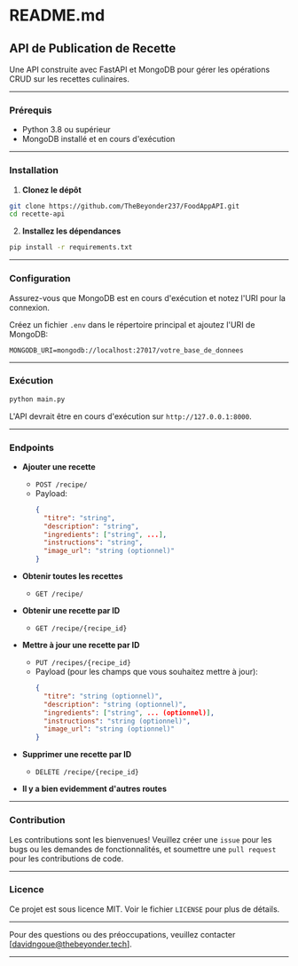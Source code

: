 # README.md

## API de Publication de Recette

Une API construite avec FastAPI et MongoDB pour gérer les opérations CRUD sur les recettes culinaires.

---

### Prérequis

- Python 3.8 ou supérieur
- MongoDB installé et en cours d'exécution

---

### Installation

1. **Clonez le dépôt**
```bash
git clone https://github.com/TheBeyonder237/FoodAppAPI.git
cd recette-api
```

2. **Installez les dépendances**
```bash
pip install -r requirements.txt
```

---

### Configuration

Assurez-vous que MongoDB est en cours d'exécution et notez l'URI pour la connexion.

Créez un fichier `.env` dans le répertoire principal et ajoutez l'URI de MongoDB:
```
MONGODB_URI=mongodb://localhost:27017/votre_base_de_donnees
```

---

### Exécution

```bash
python main.py
```

L'API devrait être en cours d'exécution sur `http://127.0.0.1:8000`.

---

### Endpoints

- **Ajouter une recette**
  - `POST /recipe/`
  - Payload: 
    ```json
    {
      "titre": "string",
      "description": "string",
      "ingredients": ["string", ...],
      "instructions": "string",
      "image_url": "string (optionnel)"
    }
    ```

- **Obtenir toutes les recettes**
  - `GET /recipe/`

- **Obtenir une recette par ID**
  - `GET /recipe/{recipe_id}`

- **Mettre à jour une recette par ID**
  - `PUT /recipes/{recipe_id}`
  - Payload (pour les champs que vous souhaitez mettre à jour):
    ```json
    {
      "titre": "string (optionnel)",
      "description": "string (optionnel)",
      "ingredients": ["string", ... (optionnel)],
      "instructions": "string (optionnel)",
      "image_url": "string (optionnel)"
    }
    ```

- **Supprimer une recette par ID**
  - `DELETE /recipe/{recipe_id}`
    
- **Il y a bien evidemment d'autres routes**
---

### Contribution

Les contributions sont les bienvenues! Veuillez créer une `issue` pour les bugs ou les demandes de fonctionnalités, et soumettre une `pull request` pour les contributions de code.

---

### Licence

Ce projet est sous licence MIT. Voir le fichier `LICENSE` pour plus de détails.

---

Pour des questions ou des préoccupations, veuillez contacter [davidngoue@thebeyonder.tech].

---

